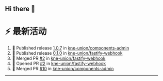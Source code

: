 ## Hi there 👋

<!--

**Here are some ideas to get you started:**

🙋‍♀️ A short introduction - what is your organization all about?
🌈 Contribution guidelines - how can the community get involved?
👩‍💻 Useful resources - where can the community find your docs? Is there anything else the community should know?
🍿 Fun facts - what does your team eat for breakfast?
🧙 Remember, you can do mighty things with the power of [Markdown](https://docs.github.com/github/writing-on-github/getting-started-with-writing-and-formatting-on-github/basic-writing-and-formatting-syntax)
-->


# ⚡ 最新活动

<!--START_SECTION:activity-->
1. 🚀 Published release [1.0.7](https://github.com/kne-union/components-admin/releases/tag/1.0.7) in [kne-union/components-admin](https://github.com/kne-union/components-admin)
2. 🚀 Published release [0.1.0](https://github.com/kne-union/fastify-webhook/releases/tag/0.1.0) in [kne-union/fastify-webhook](https://github.com/kne-union/fastify-webhook)
3. 🎉 Merged PR [#2](https://github.com/kne-union/fastify-webhook/pull/2) in [kne-union/fastify-webhook](https://github.com/kne-union/fastify-webhook)
4. 💪 Opened PR [#2](https://github.com/kne-union/fastify-webhook/pull/2) in [kne-union/fastify-webhook](https://github.com/kne-union/fastify-webhook)
5. 🎉 Merged PR [#10](https://github.com/kne-union/components-admin/pull/10) in [kne-union/components-admin](https://github.com/kne-union/components-admin)
<!--END_SECTION:activity-->

---
